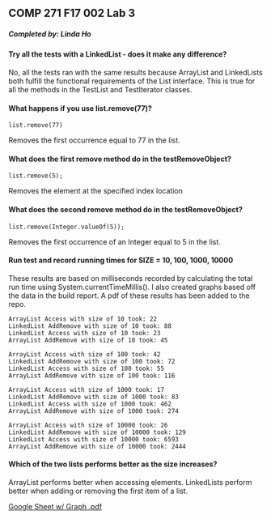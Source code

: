 ## COMP 271 F17 002 Lab 3

##### Completed by: Linda Ho


#### Try all the tests with a LinkedList - does it make any difference?

No, all the tests ran with the same results because ArrayList and LinkedLists both fulfill the functional requirements of the List interface. This is true for all the methods in the TestList and TestIterator classes.


####  What happens if you use list.remove(77)?

```
list.remove(77)
```
Removes the first occurrence equal to 77 in the list.


#### What does the first remove method do in the testRemoveObject?

```
list.remove(5);
```

Removes the element at the specified index location

#### What does the  second remove method do in the testRemoveObject?

```
list.remove(Integer.valueOf(5));
```

Removes the first occurrence of an Integer equal to 5 in the list.

#### Run test and record running times for SIZE = 10, 100, 1000, 10000

These results are based on milliseconds recorded by calculating the total run time using System.currentTimeMillis().  I also created graphs based off the data in the build report. A pdf of these results has been added to the repo.

    ArrayList Access with size of 10 took: 22
    LinkedList AddRemove with size of 10 took: 88
    LinkedList Access with size of 10 took: 23
    ArrayList AddRemove with size of 10 took: 45

    ArrayList Access with size of 100 took: 42
    LinkedList AddRemove with size of 100 took: 72
    LinkedList Access with size of 100 took: 55
    ArrayList AddRemove with size of 100 took: 116

    ArrayList Access with size of 1000 took: 17
    LinkedList AddRemove with size of 1000 took: 83
    LinkedList Access with size of 1000 took: 462
    ArrayList AddRemove with size of 1000 took: 274

    ArrayList Access with size of 10000 took: 26
    LinkedList AddRemove with size of 10000 took: 129
    LinkedList Access with size of 10000 took: 6593
    ArrayList AddRemove with size of 10000 took: 2444




#### Which of the two lists performs better as the size increases?

ArrayList performs better when accessing elements. LinkedLists perform better when adding or removing the first item of a list.

[Google Sheet w/ Graph .pdf](https://github.com/luccs271course/lab3-oanhcodes/blob/master/Lab3-oanhcodes%20Performance%20Graphs%20-%20Sheet1.pdf)